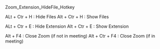 Zoom_Extension_HideFile_Hotkey


ALt + Ctr + H : Hide Files
Alt + Ctr + H : Show Files

ALt + Ctr + E : Hide Extension
Alt + Ctr + E : Show Extension

Alt + F4 : Close Zoom (if not in meeting)
Alt + Ctr + F4 : Close Zoom (if in meeting)
